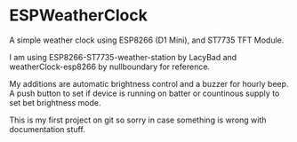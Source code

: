# ESPWeatherClock
A simple weather clock using ESP8266 (D1 Mini), and ST7735 TFT Module.

I am using ESP8266-ST7735-weather-station by LacyBad and weatherClock-esp8266 by nullboundary for reference.

My additions are automatic brightness control and a buzzer for hourly beep.
A push button to set if device is running on batter or countinous supply to set bet brightness mode.

This is my first project on git so sorry in case something is wrong with documentation stuff.

